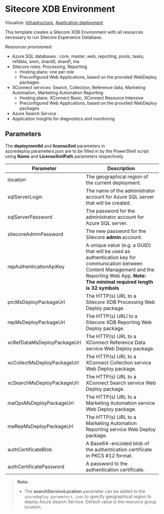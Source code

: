 # Sitecore XDB Environment

Visualize: 
[Infrastructure](http://armviz.io/#/?load=https%3A%2F%2Fraw.githubusercontent.com%2FSitecore%2Fsitecore-azure-quickstart-templates%2Fmaster%2FSitecore%209.0.0%2Fxdb%2Fnested%2Finfrastructure.json),
[Application deployment](http://armviz.io/#/?load=https%3A%2F%2Fraw.githubusercontent.com%2FSitecore%2Fsitecore-azure-quickstart-templates%2Fmaster%2FSitecore%209.0.0%2Fxdb%2Fnested%2Fapplication.json)

This template creates a Sitecore XDB Environment with all resources necessary to run Sitecore Experience Database.

Resources provisioned:

  * Azure SQL databases : core, master, web, reporting, pools, tasks, refdata, smm, shard0, shard1, ma
  * Sitecore roles: Processing, Reporting
	* Hosting plans: one per role
	* Preconfigured Web Applications, based on the provided WebDeploy packages
  * XConnect services: Search, Collection, Reference data, Marketing Automation, Marketing Automation Reporting 
	* Hosting plans: XConnect Basic, XConnect Resource Intensive
	* Preconfigured Web Applications, based on the provided WebDeploy packages 
  * Azure Search Service
  * Application Insights for diagnostics and monitoring

## Parameters

The **deploymentId** and **licenseXml** parameters in azuredeploy.parameters.json are to be filled in by the PowerShell script using **Name** and **LicenseXmlPath** parameters respectively.

|Parameter                                  | Description
--------------------------------------------|-----------------------------------------------------------------------------------------------------------------------------------------
| location                                  | The geographical region of the current deployment.
| sqlServerLogin                            | The name of the administrator account for Azure SQL server that will be created.
| sqlServerPassword                         | The password for the administrator account for Azure SQL server.
| sitecoreAdminPassword                     | The new password for the Sitecore **admin** account.
| repAuthenticationApiKey                   | A unique value (e.g. a GUID) that will be used as authentication key for communication between Content Management and the Reporting Web App. **Note: The minimal required length is 32 symbols**
| prcMsDeployPackageUrl                     | The HTTP(s) URL to a Sitecore XDB Processing Web Deploy package.
| repMsDeployPackageUrl                     | The HTTP(s) URLl to a Sitecore XDB Reporting Web Deploy package.
| xcRefDataMsDeployPackageUrl               | The HTTP(s) URL to a XConnect Reference Data service Web Deploy package.
| xcCollectMsDeployPackageUrl               | The HTTP(s) URL to a XConnect Collection service Web Deploy package.
| xcSearchMsDeployPackageUrl                | The HTTP(s) URL to a XConnect Search service Web Deploy package.
| maOpsMsDeployPackageUrl                   | The HTTP(s) URL to a Marketing Automation service Web Deploy package.
| maRepMsDeployPackageUrl                   | The HTTP(s) URL to a Marketing Automation Reporting service Web Deploy package.
| authCertificateBlob                       | A Base64-encoded blob of the authentication certificate in PKCS #12 format.
| authCertificatePassword                   | A password to the authentication certificate.

> **Note:**
> * The **searchServiceLocation** parameter can be added to the `azuredeploy.parameters.json`
> to specify geographical region to deploy Azure Search Service. Default value is the resource
> group location.
